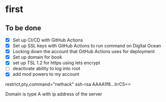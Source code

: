 # first

## To be done

- [x] Set up CI/CD with GitHub Actions
- [x] Set up SSL keys with GitHub Actions to run command on Digital Ocean
- [x] Locking down the account that GitHub Actions uses for deployment
- [x] Set up domain for book
- [x] set up TSL 1.2 for https using lets encrypt
- [ ] deactivate ability to log into root
- [x] add mod powers to my account

restrict,pty,command="nethack" ssh-rsa AAAA1f8...IrrC5==

Domain is type A with ip address of the server
